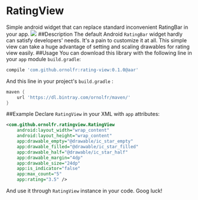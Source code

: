 # RatingView
Simple android widget that can replace standard inconvenient RatingBar in your app.
![]({{site.baseurl}}/https://02acc7e42ac45bdfb19ac5e56408d37f46c9fbe2.googledrive.com/host/0Bwz1_b9mA7XYbC1EQ28xaHVwcGc/ratingview.jpg)
##Description
The default Android `RatingBar` widget hardly can satisfy developers' needs. It's a pain to customize it at all. This simple view can take a huge advantage of setting and scaling drawables for rating view easily.
##Usage
You can download this library with the following line in your `app` module `build.gradle`:
```gradle
compile 'com.github.ornolfr:rating-view:0.1.0@aar'
```    
And this line in your project's `build.gradle` :
```gradle
maven { 
	url 'https://dl.bintray.com/ornolfr/maven/' 
}
```
##Example
Declare `RatingView` in your XML with `app` attributes:
```xml
<com.github.ornolfr.ratingview.RatingView
	android:layout_width="wrap_content"
    android:layout_height="wrap_content"
    app:drawable_empty="@drawable/ic_star_empty"
    app:drawable_filled="@drawable/ic_star_filled"
    app:drawable_half="@drawable/ic_star_half"
    app:drawable_margin="4dp"
    app:drawable_size="24dp"
    app:is_indicator="false"
    app:max_count="5"
    app:rating="3.5" />
```
And use it through `RatingView` instance in your code. Goog luck!
